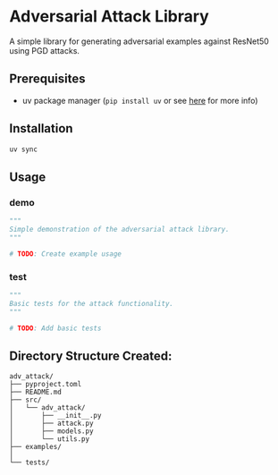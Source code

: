 # Adversarial Attack Library

A simple library for generating adversarial examples against ResNet50 using PGD attacks.

## Prerequisites
- uv package manager (<code>pip install uv</code> or see [here](https://docs.astral.sh/uv/getting-started/installation/) for more info)

## Installation

```bash
uv sync
```

## Usage

### **demo**
```python
"""
Simple demonstration of the adversarial attack library.
"""

# TODO: Create example usage
```

### **test**
```python
"""
Basic tests for the attack functionality.
"""

# TODO: Add basic tests
```

## Directory Structure Created:
```
adv_attack/
├── pyproject.toml
├── README.md
├── src/
│   └── adv_attack/
│       ├── __init__.py
│       ├── attack.py
│       ├── models.py
│       └── utils.py
├── examples/
│ 
└── tests/
    
```
